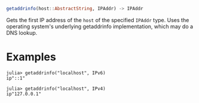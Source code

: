 ```julia
getaddrinfo(host::AbstractString, IPAddr) -> IPAddr
```

Gets the first IP address of the `host` of the specified `IPAddr` type. Uses the operating system's underlying getaddrinfo implementation, which may do a DNS lookup.

# Examples

```julia-repl
julia> getaddrinfo("localhost", IPv6)
ip"::1"

julia> getaddrinfo("localhost", IPv4)
ip"127.0.0.1"
```
